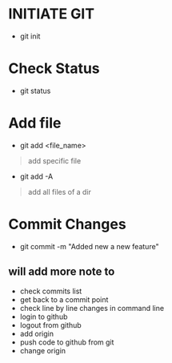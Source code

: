 # INITIATE GIT
- git init

# Check Status
- git status

# Add file
- git add <file_name>
> add specific file
- git add -A
> add all files of a dir

# Commit Changes
- git commit -m "Added new a new feature"

## will add more note to
- check commits list
- get back to a commit point
- check line by line changes in command line
- login to github
- logout from github
- add origin
- push code to github from git
- change origin
